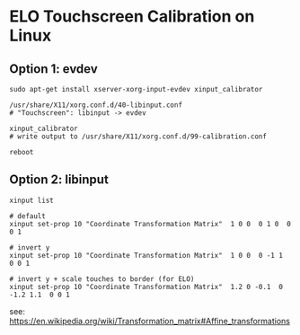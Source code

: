 # ELO Touchscreen Calibration on Linux

## Option 1: evdev
```
sudo apt-get install xserver-xorg-input-evdev xinput_calibrator

/usr/share/X11/xorg.conf.d/40-libinput.conf
# "Touchscreen": libinput -> evdev

xinput_calibrator
# write output to /usr/share/X11/xorg.conf.d/99-calibration.conf

reboot
```

## Option 2: libinput
```
xinput list

# default
xinput set-prop 10 "Coordinate Transformation Matrix"  1 0 0  0 1 0  0 0 1

# invert y
xinput set-prop 10 "Coordinate Transformation Matrix"  1 0 0  0 -1 1  0 0 1

# invert y + scale touches to border (for ELO)
xinput set-prop 10 "Coordinate Transformation Matrix"  1.2 0 -0.1  0 -1.2 1.1  0 0 1
```

see: https://en.wikipedia.org/wiki/Transformation_matrix#Affine_transformations
